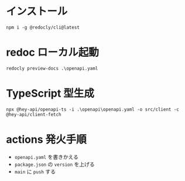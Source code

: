 # インストール

```
npm i -g @redocly/cli@latest
```

# redoc ローカル起動

```
redocly preview-docs .\openapi.yaml
```

# TypeScript 型生成

```
npx @hey-api/openapi-ts -i .\openapi\openapi.yaml -o src/client -c @hey-api/client-fetch
```

# actions 発火手順

- `openapi.yaml` を書きかえる
- `package.json` の `version` を上げる
- `main` に `push` する
